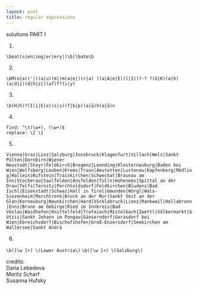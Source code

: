 ```yaml
---
layout: post
title: regular expressions
---
```


solutions PART I  
  
1.  
``\beat(s|en|ing|er|ery|)\b|\bate\b``

2.  
``\bM(o|a)('|)(a|u)(m|)m(a|e|)(r|a) ((a|A|e|E)(l|I))?-? ?(G|K)(a|h)(a|d|z)(d|h|z|)(af)f?(i|y)``

3.  
``\b(H|h)?(I|i|E|e)(s|ṣ)(f|b|p)(a|ā)h(a|ā)n``

4.   
``find: ^\t(\w+), (\w+)$``  
``replace: \2 \1``

5.  
``Vienna|Graz|Linz|Salzburg|Innsbruck|Klagenfurt|Villach|Wels|Sankt Pölten|Dornbirn|Wiener Neustadt|Steyr|Feldkirch|Bregenz|Leonding|Klosterneuburg|Baden bei Wien|Wolfsberg|Leoben|Krems|Traun|Amstetten|Lustenau|Kapfenberg|Mödling|Hallein|Kufstein|Traiskirchen|Schwechat|Braunau am Inn|Stockerau|Saalfelden|Ansfelden|Tulln|Hohenems|Spittal an der Drau|Telfs|Ternitz|Perchtoldsdorf|Feldkirchen|Bludenz|Bad Ischl|Eisenstadt|Schwaz|Hall in Tirol|Gmunden|Wörgl|Wals-Siezenheim|Marchtrenk|Bruck an der Mur|Sankt Veit an der Glan|Korneuburg|Neunkirchen|Hard|Vöcklabruck|Lienz|Rankweil|Hollabrunn|Enns|Brunn am Gebirge|Ried im Innkreis|Bad Vöslau|Waidhofen|Knittelfeld|Trofaiach|Mistelbach|Zwettl|Völkermarkt|Götzis|Sankt Johann im Pongau|Gänserndorf|Gerasdorf bei Wien|Ebreichsdorf|Bischofshofen|Groß-Enzersdorf|Seekirchen am Wallersee|Sankt Andrä``

6.  
``\b([\w ]+) \(Lower Austria\)``
``\b([\w ]+) \(Salzburg\)``  

credits:  
Daria Lebedeva  
Moritz Scharf  
Susanna Hufsky  
